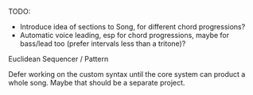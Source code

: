 TODO:
- Introduce idea of sections to Song, for different chord progressions?
- Automatic voice leading, esp for chord progressions, maybe for bass/lead too (prefer intervals less than a tritone)?

Euclidean Sequencer / Pattern

Defer working on the custom syntax until the core system can product a whole song. Maybe that should be a separate project.

